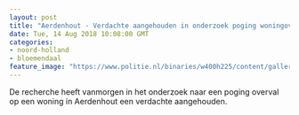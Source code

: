 ```yaml
---
layout: post
title: "Aerdenhout - Verdachte aangehouden in onderzoek poging woningoverval"
date: Tue, 14 Aug 2018 10:08:00 GMT
categories: 
- noord-holland 
- bloemendaal 
feature_image: "https://www.politie.nl/binaries/w400h225/content/gallery/politie/nieuws/2018/juni/04-nh/2014-12-04-12h09m43.jpg"
---
```


De recherche heeft vanmorgen in het onderzoek naar een poging overval op een woning in Aerdenhout een verdachte aangehouden.
